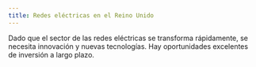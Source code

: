 ```yaml
---
title: Redes eléctricas en el Reino Unido
---
```


Dado que el sector de las redes eléctricas se transforma rápidamente, se necesita innovación y nuevas tecnologías. Hay oportunidades excelentes de inversión a largo plazo.
